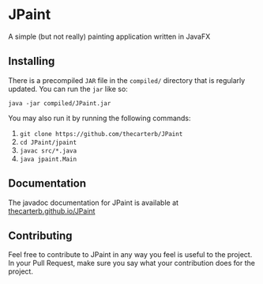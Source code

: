 # JPaint
A simple (but not really) painting application written in JavaFX


## Installing
There is a precompiled `JAR` file in the `compiled/` directory that is regularly updated.
You can run the `jar` like so:

`java -jar compiled/JPaint.jar`

You may also run it by running the following commands:
1. `git clone https://github.com/thecarterb/JPaint`
2. `cd JPaint/jpaint`
3. `javac src/*.java`
4. `java jpaint.Main`

## Documentation
The javadoc documentation for JPaint is available at [thecarterb.github.io/JPaint](https://thecarterb.github.io/JPaint)

## Contributing
Feel free to contribute to JPaint in any way you feel is useful to the project. In your Pull Request, make sure you say what your contribution does for the project.
